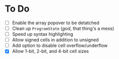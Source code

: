 #  To Do

- [ ] Enable the array popover to be detatched
- [ ] Clean up `ProgramState` (*god*, that thing's a mess)
- [ ] Speed up syntax highlighting
- [ ] Allow signed cells in addition to unsigned
- [ ] Add option to disable cell overflow/underflow
- [x] Allow 1-bit, 2-bit, and 4-bit cell sizes
